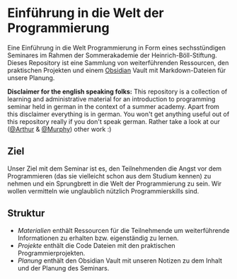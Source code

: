 # Einführung in die Welt der Programmierung

Eine Einführung in die Welt Programmierung in Form eines sechsstündigen Seminares im Rahmen der Sommerakademie der Heinrich-Böll-Stiftung. Dieses Repository ist eine Sammlung von weiterführenden Ressourcen, den praktischen Projekten und einem [Obsidian](https://obsidian.md) Vault mit Markdown-Dateien für unsere Planung.

**Disclaimer for the english speaking folks:** This repository is a collection of learning and administrative material for an introduction to programming seminar held in german in the context of a summer academy. Apart from this disclaimer everything is in german. You won't get anything useful out of this repository really if you don't speak german. Rather take a look at our ([@Arthur](https://github.com/QuantumMerlinArthur) & [@Murphy](https://github.com/StrangeGirlMurph)) other work :)

## Ziel

Unser Ziel mit dem Seminar ist es, den Teilnehmenden die Angst vor dem Programmieren (das sie vielleicht schon aus dem Studium kennen) zu nehmen und ein Sprungbrett in die Welt der Programmierung zu sein. Wir wollen vermitteln wie unglaublich nützlich Programmierskills sind.

## Struktur

- _Materialien_ enthält Ressourcen für die Teilnehmende um weiterführende Informationen zu erhalten bzw. eigenständig zu lernen.
- _Projekte_ enthält die Code Dateien mit den praktischen Programmierprojekten.
- _Planung_ enthält den Obsidian Vault mit unseren Notizen zu dem Inhalt und der Planung des Seminars.
